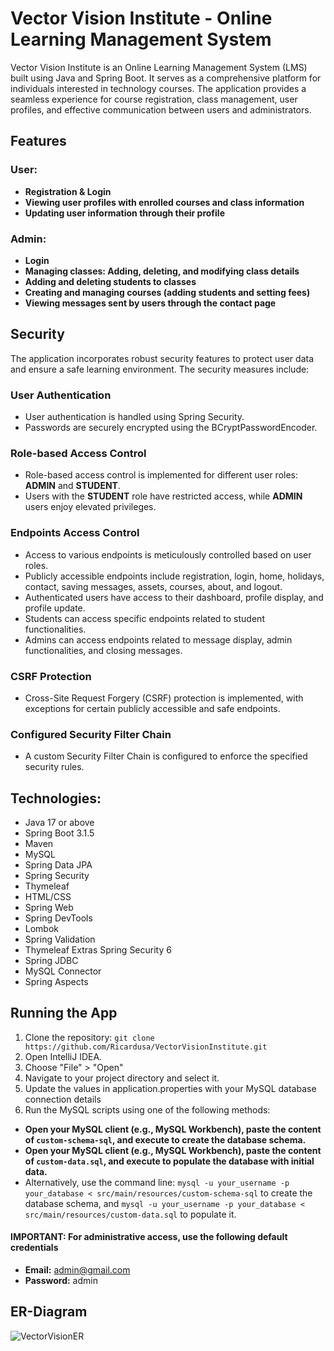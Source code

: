 # Vector Vision Institute - Online Learning Management System

Vector Vision Institute is an Online Learning Management System (LMS) built using Java and Spring Boot. It serves as a comprehensive platform for individuals interested in technology courses. 
The application provides a seamless experience for course registration, class management, user profiles, and effective communication between users and administrators.

## Features

### User:

- **Registration & Login**
- **Viewing user profiles with enrolled courses and class information**
- **Updating user information through their profile**

### Admin:

- **Login**
- **Managing classes: Adding, deleting, and modifying class details**
- **Adding and deleting students to classes**
- **Creating and managing courses (adding students and setting fees)**
- **Viewing messages sent by users through the contact page**

## Security

The application incorporates robust security features to protect user data and ensure a safe learning environment. The security measures include:

### User Authentication

- User authentication is handled using Spring Security.
- Passwords are securely encrypted using the BCryptPasswordEncoder.

### Role-based Access Control

- Role-based access control is implemented for different user roles: **ADMIN** and **STUDENT**.
- Users with the **STUDENT** role have restricted access, while **ADMIN** users enjoy elevated privileges.

### Endpoints Access Control

- Access to various endpoints is meticulously controlled based on user roles.
- Publicly accessible endpoints include registration, login, home, holidays, contact, saving messages, assets, courses, about, and logout.
- Authenticated users have access to their dashboard, profile display, and profile update.
- Students can access specific endpoints related to student functionalities.
- Admins can access endpoints related to message display, admin functionalities, and closing messages.

### CSRF Protection

- Cross-Site Request Forgery (CSRF) protection is implemented, with exceptions for certain publicly accessible and safe endpoints.

### Configured Security Filter Chain

- A custom Security Filter Chain is configured to enforce the specified security rules.

## Technologies:

- Java 17 or above
- Spring Boot 3.1.5
- Maven
- MySQL
- Spring Data JPA
- Spring Security
- Thymeleaf
- HTML/CSS
- Spring Web
- Spring DevTools
- Lombok
- Spring Validation
- Thymeleaf Extras Spring Security 6
- Spring JDBC
- MySQL Connector
- Spring Aspects

## Running the App

1. Clone the repository: ```git clone https://github.com/Ricardusa/VectorVisionInstitute.git```
2. Open IntelliJ IDEA.
3. Choose "File" > "Open"
4. Navigate to your project directory and select it.
5. Update the values in application.properties with your MySQL database connection details
6. Run the MySQL scripts using one of the following methods:
  - **Open your MySQL client (e.g., MySQL Workbench), paste the content of `custom-schema-sql`, and execute to create the database schema.**
  - **Open your MySQL client (e.g., MySQL Workbench), paste the content of `custom-data.sql`, and execute to populate the database with initial data.**
  - Alternatively, use the command line: `mysql -u your_username -p your_database < src/main/resources/custom-schema-sql` to create the database schema, and `mysql -u your_username -p your_database < src/main/resources/custom-data.sql` to populate it.

#### IMPORTANT: For administrative access, use the following default credentials

  - **Email:** admin@gmail.com
  - **Password:** admin

## ER-Diagram

![VectorVisionER](https://github.com/Ricardusa/VectorVisionInstitute/assets/49419585/d4944662-9650-4fd6-b5c7-b0df24587370)


